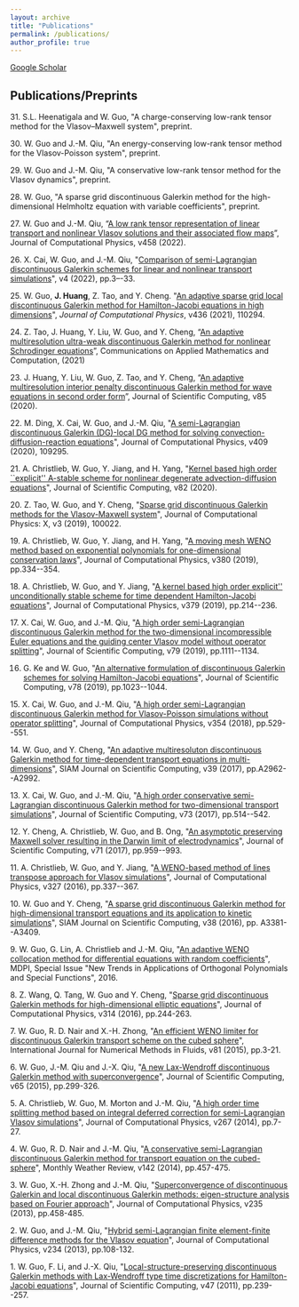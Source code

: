 ```yaml
---
layout: archive
title: "Publications"
permalink: /publications/
author_profile: true
---
```


[Google Scholar](https://scholar.google.com/citations?user=aXzbtQUAAAAJ&hl=en)

## Publications/Preprints

31\. S.L. Heenatigala and W. Guo, "A charge-conserving low-rank tensor method for the Vlasov–Maxwell system", preprint.
	
30\. W. Guo and J.-M. Qiu, "An energy-conserving low-rank tensor method for the Vlasov-Poisson system", preprint.
	
29\. W. Guo and J.-M. Qiu, "A conservative low-rank tensor method for the Vlasov dynamics", preprint.

	
28\. W. Guo, "A sparse grid discontinuous Galerkin method for the high-dimensional Helmholtz equation with variable coefficients",
preprint.

27\. W. Guo and J.-M. Qiu, “[A low rank tensor representation of linear transport and nonlinear Vlasov solutions and their associated flow maps](https://www.sciencedirect.com/science/article/pii/S0021999122001516)”, Journal of Computational Physics, v458 (2022).

26\. X. Cai, W. Guo, and J.-M. Qiu, "[Comparison of semi-Lagrangian discontinuous Galerkin schemes for linear and nonlinear transport simulations](https://link-springer-com.lib-e2.lib.ttu.edu/article/10.1007/s42967-020-00088-0)", v4 (2022), pp.3–-33.


25\. W. Guo, **J. Huang**, Z. Tao, and Y. Cheng. "[An adaptive sparse grid local discontinuous Galerkin method for Hamilton-Jacobi equations in high dimensions](https://www.sciencedirect.com/science/article/pii/S0021999121001893)", *Journal of Computational Physics*, v436 (2021), 110294.

24\. Z. Tao, J. Huang, Y. Liu, W. Guo, and Y. Cheng, “[An adaptive multiresolution ultra-weak discontinuous Galerkin method for nonlinear Schrodinger equations](https://link.springer.com/article/10.1007/s42967-020-00096-0)”, Communications on Applied Mathematics and Computation, (2021)

23\. J. Huang, Y. Liu, W. Guo, Z. Tao, and Y. Cheng, “[An adaptive multiresolution interior penalty discontinuous Galerkin method for wave equations in second order form](https://link.springer.com/article/10.1007/s10915-020-01322-w)”, Journal of Scientific Computing, v85 (2020).


22\. M. Ding, X. Cai, W. Guo, and J.-M. Qiu, "[A semi-Lagrangian discontinuous Galerkin (DG)-local DG method for solving convection-diffusion-reaction equations](https://www.sciencedirect.com/science/article/pii/S0021999120300693)", Journal of Computational Physics, v409 (2020), 109295.


21\. A. Christlieb, W. Guo,  Y. Jiang, and H. Yang, "[Kernel based high order ``explicit'' A-stable scheme for nonlinear degenerate advection-diffusion equations](https://link.springer.com/article/10.1007/s10915-020-01152-w)", Journal of Scientific Computing, v82 (2020).

20\. Z. Tao, W. Guo, and Y. Cheng, "[Sparse grid discontinuous Galerkin methods for the Vlasov-Maxwell system](https://www.sciencedirect.com/science/article/pii/S2590055219300381)", Journal of Computational Physics: X, v3 (2019), 100022.

19\. A. Christlieb, W. Guo, Y. Jiang, and H. Yang, "[A moving mesh WENO method based on exponential polynomials for one-dimensional conservation laws](https://www.sciencedirect.com/science/article/pii/S0021999118308076)", Journal of Computational Physics, v380 (2019), pp.334--354.	

18\. A. Christlieb, W. Guo, and Y. Jiang, "[A kernel based high order  explicit'' unconditionally stable scheme for time dependent Hamilton-Jacobi equations](https://www.sciencedirect.com/science/article/pii/S0021999118307812)",  Journal of Computational Physics, v379 (2019), pp.214--236.

17\. X. Cai, W. Guo, and J.-M. Qiu, "[A high order semi-Lagrangian discontinuous Galerkin method for the two-dimensional incompressible Euler equations and the guiding center Vlasov model without operator splitting](https://link.springer.com/article/10.1007/s10915-018-0889-1)", Journal of Scientific Computing, v79 (2019), pp.1111--1134.

16. G. Ke and W. Guo, "[An alternative formulation of discontinuous Galerkin schemes for solving Hamilton-Jacobi equations](https://link.springer.com/article/10.1007/s10915-018-0794-7)",  Journal of Scientific Computing, v78 (2019), pp.1023--1044.


15\. X. Cai, W. Guo, and J.-M. Qiu, "[A high order semi-Lagrangian discontinuous Galerkin method for Vlasov-Poisson simulations without operator splitting](https://www.sciencedirect.com/science/article/pii/S002199911730815X)",  Journal of Computational Physics, v354 (2018), pp.529--551.

14\. W. Guo, and Y. Cheng, "[An adaptive multiresoluton discontinuous Galerkin method for time-dependent transport equations in multi-dimensions](https://epubs.siam.org/doi/abs/10.1137/16M1083190)",  SIAM Journal on Scientific Computing, v39 (2017), pp.A2962--A2992.

13\. X. Cai, W. Guo, and J.-M. Qiu, "[A high order conservative semi-Lagrangian discontinuous Galerkin method for two-dimensional transport simulations](https://link.springer.com/article/10.1007/s10915-017-0554-0)",  Journal of Scientific Computing, v73 (2017), pp.514--542.

12\. Y. Cheng, A. Christlieb, W. Guo, and B. Ong, "[An asymptotic preserving Maxwell solver resulting in the Darwin limit of electrodynamics](https://link.springer.com/article/10.1007/s10915-016-0328-0)", Journal of Scientific Computing, v71 (2017), pp.959--993.

11\. A. Christlieb, W. Guo, and Y. Jiang, "[A WENO-based method of lines transpose approach for Vlasov simulations](https://www.sciencedirect.com/science/article/pii/S0021999116304697)", Journal of Computational Physics, v327 (2016), pp.337--367.

10\. W. Guo and Y. Cheng, "[A sparse grid discontinuous Galerkin method for high-dimensional transport equations and its application to kinetic simulations](https://epubs.siam.org/doi/abs/10.1137/16M1060017)", SIAM Journal on Scientific Computing, v38 (2016), pp. A3381--A3409.

9\. W. Guo, G. Lin, A. Christlieb and J.-M. Qiu, "[An adaptive WENO collocation method for differential equations with random coefficients](http://www.mdpi.com/2227-7390/4/2/29)",  MDPI, Special Issue "New Trends in Applications of Orthogonal Polynomials and Special Functions", 2016. 

8\. Z. Wang, Q. Tang, W. Guo and Y. Cheng, "[Sparse grid discontinuous Galerkin methods for high-dimensional elliptic equations](http://arxiv.org/pdf/1508.07781v1.pdf)", Journal of Computational Physics, v314 (2016), pp.244-263.

7\. W. Guo, R. D. Nair and X.-H. Zhong, "[An efficient WENO limiter for discontinuous Galerkin transport scheme on the cubed sphere](http://onlinelibrary.wiley.com/doi/10.1002/fld.4171/full)",  International Journal for Numerical Methods in Fluids, v81 (2015), pp.3-21.

6\. W. Guo, J.-M. Qiu and J.-X. Qiu, "[A new Lax-Wendroff discontinuous Galerkin method with superconvergence](http://link.springer.com/article/10.1007/s10915-014-9968-0)",  Journal of Scientific Computing, v65 (2015), pp.299-326.	

5\. A. Christlieb, W. Guo, M. Morton and J.-M. Qiu, "[A high order time splitting method based on integral deferred correction
for semi-Lagrangian Vlasov simulations](http://arxiv.org/pdf/1310.6015v2.pdf)", Journal of Computational Physics, v267 (2014), pp.7-27.

4\. W. Guo, R. D. Nair and J.-M. Qiu, "[A conservative semi-Lagrangian discontinuous Galerkin method for transport equation on the cubed-sphere](http://journals.ametsoc.org/doi/abs/10.1175/MWR-D-13-00048.1)",  Monthly Weather Review, v142 (2014),  pp.457-475.

3\. W. Guo, X.-H. Zhong and J.-M. Qiu,  "[Superconvergence of discontinuous Galerkin and local discontinuous Galerkin methods: eigen-structure analysis based on Fourier approach](http://www.sciencedirect.com/science/article/pii/S0021999112006213)", Journal of Computational Physics, v235 (2013), pp.458-485.

2\. W. Guo, and J.-M. Qiu,  "[Hybrid semi-Lagrangian finite element-finite difference methods for the Vlasov equation](http://www.sciencedirect.com/science/article/pii/S0021999112005451)", Journal of Computational Physics, v234 (2013), pp.108-132.

1\. W. Guo, F. Li, and J.-X. Qiu, "[Local-structure-preserving discontinuous Galerkin methods with Lax-Wendroff type time discretizations for Hamilton-Jacobi equations](http://link.springer.com/article/10.1007/s10915-010-9434-6)",
 Journal of Scientific Computing, v47 (2011), pp.239--257.

